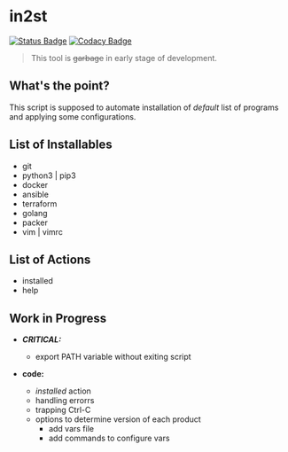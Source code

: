 # in2st

[![Status Badge](https://img.shields.io/badge/state-work%20in%20progress-yellowgreen.svg)](https://github.com/IlyaGulko/initial-install/#work-in-progress)
[![Codacy Badge](https://api.codacy.com/project/badge/Grade/584677dab7224d1caa35cbcd8e01745d)](https://www.codacy.com/app/IlyaGulko/in2st?utm_source=github.com&amp;utm_medium=referral&amp;utm_content=IlyaGulko/in2st&amp;utm_campaign=Badge_Grade)


>  This tool is ~~garbage~~ in early stage of development.


## What's the point?

This script is supposed to automate installation of *default* list of programs and applying some configurations.


## List of Installables

  *  git
  *  python3 | pip3
  *  docker
  *  ansible
  *  terraform
  *  golang
  *  packer
  *  vim | vimrc


## List of Actions

  * installed
  * help


## Work in Progress

  *  ***CRITICAL:***
     *  export PATH variable without exiting script  
 
  *  **code:**
     * *installed* action 
     * handling errorrs
     * trapping Ctrl-C
     * options to determine version of each product
        * add vars file
        * add commands to configure vars

